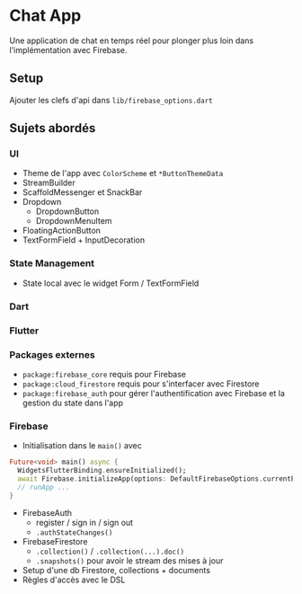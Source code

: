 # Chat App

Une application de chat en temps réel pour plonger plus loin dans l'implémentation avec Firebase.

## Setup

Ajouter les clefs d'api dans `lib/firebase_options.dart`

## Sujets abordés

### UI
- Theme de l'app avec `ColorScheme` et `*ButtonThemeData`
- StreamBuilder
- ScaffoldMessenger et SnackBar
- Dropdown
  - DropdownButton
  - DropdownMenuItem
- FloatingActionButton
- TextFormField + InputDecoration

### State Management
- State local avec le widget Form / TextFormField

### Dart

### Flutter

### Packages externes
- `package:firebase_core` requis pour Firebase
- `package:cloud_firestore` requis pour s'interfacer avec Firestore
- `package:firebase_auth` pour gérer l'authentification avec Firebase et la gestion du state dans l'app

### Firebase
- Initialisation dans le `main()` avec
```dart
Future<void> main() async {
  WidgetsFlutterBinding.ensureInitialized();
  await Firebase.initializeApp(options: DefaultFirebaseOptions.currentPlatform);
  // runApp ...
}
```
- FirebaseAuth
  - register / sign in / sign out
  - `.authStateChanges()`
- FirebaseFirestore
  - `.collection()` / `.collection(...).doc()`
  - `.snapshots()` pour avoir le stream des mises à jour
- Setup d'une db Firestore, collections + documents
- Règles d'accès avec le DSL